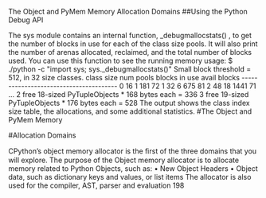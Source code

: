 The Object and PyMem Memory Allocation Domains 
##Using the Python Debug API 

 The  sys  module contains an internal function,  _debugmallocstats() , to get the number of blocks in use for each of the class size pools. It will also print the number of arenas allocated, reclaimed, and the total number of blocks used. You can use this function to see the running memory usage: $ ./python -c "import sys; sys._debugmallocstats()" Small block threshold = 512, in 32 size classes. class size num pools blocks in use avail blocks --------------------------------------- 0 16 1 181 72 1 32 6 675 81 2 48 18 1441 71 ... 2 free 18-sized PyTupleObjects * 168 bytes each = 336 3 free 19-sized PyTupleObjects * 176 bytes each = 528 The output shows the class index size table, the allocations, and some additional statistics. 
#The Object and PyMem Memory 

 
#Allocation Domains 

 CPython’s object memory allocator is the ﬁrst of the three domains that you will explore. The purpose of the Object memory allocator is to allocate memory related to Python Objects, such as: • New Object Headers • Object data, such as dictionary keys and values, or list items The allocator is also used for the compiler, AST, parser and evaluation 198